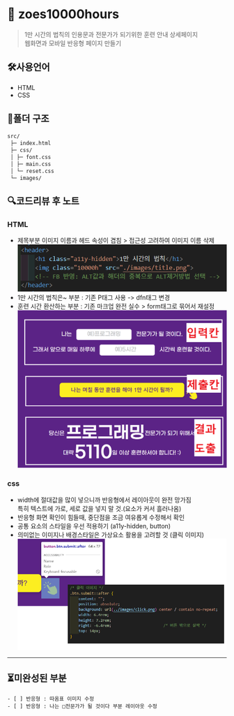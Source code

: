 # 🚀 zoes10000hours
> 1만 시간의 법칙의 인용문과 전문가가 되기위한 훈련 안내 상세페이지  
> 웹화면과 모바일 반응형 페이지 만들기
> 
## 🛠️사용언어
- HTML
- CSS

## 📂폴더 구조

```text
src/
 ├─ index.html
 ├─ css/
 │ ├─ font.css
 │ ├─ main.css
 │ └─ reset.css
 └─ images/
```

## 🔍코드리뷰 후 노트

### HTML
- 제목부분 이미지 이름과 헤드 속성이 겹침 > 접근성 고려하여 이미지 이름 삭제
  ![alt속성 해제](./note/alt삭제.PNG)
- 1만 시간의 법칙은~ 부분 : 기존 P태그 사용 -> dfn태그 변경
- 훈련 시간 환산하는 부분 : 기존 마크업 완전 실수 > form태그로 묶어서 재설정  
  ![마크업 실수 화면](./note/마크업실수.png)

### css
- width에 절대값을 많이 넣으니까 반응형에서 레이아웃이 완전 망가짐  
  특히 텍스트에 가로, 세로 값을 넣지 말 것.(요소가 커서 흘러나옴)
- 반응형 화면 확인이 힘들때, 중단점을 조금 여유롭게 수정해서 확인
- 공통 요소의 스타일을 우선 적용하기 (a11y-hidden, button)
- 의미없는 이미지나 배경스타일은 가상요소 활용을 고려할 것 (클릭 이미지)
  ![가상요소활용](./note/가상요소활용.png)
---

## ⏳미완성된 부분
```ul
- [ ] 반응형 : 따옴표 이미지 수정
- [ ] 반응형 : 나는 □전문가가 될 것이다 부분 레이아웃 수정
```
